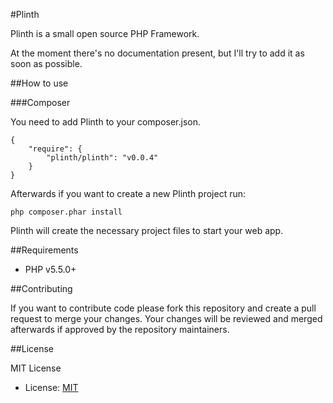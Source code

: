 #Plinth

Plinth is a small open source PHP Framework.

At the moment there's no documentation present, but I'll try to add it as soon as possible.

##How to use

###Composer

You need to add Plinth to your composer.json.

	{
	    "require": {
	        "plinth/plinth": "v0.0.4"
	    }
	}
	
Afterwards if you want to create a new Plinth project run:

	php composer.phar install
	
Plinth will create the necessary project files to start your web app.

##Requirements

* PHP v5.5.0+

##Contributing

If you want to contribute code please fork this repository and create a pull request to merge your changes.
Your changes will be reviewed and merged afterwards if approved by the repository maintainers.

##License

MIT License

* License: [MIT](LICENSE)